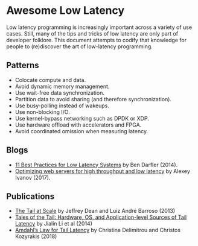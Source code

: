 # Awesome Low Latency

Low latency programming is increasingly important across a variety of use cases. Still, many of the tips and tricks of low latency are only part of developer folklore.
This document attempts to codify that knowledge for people to (re)discover the art of low-latency programming.

## Patterns

* Colocate compute and data.
* Avoid dynamic memory management.
* Use wait-free data synchronization.
* Partition data to avoid sharing (and therefore synchronization).
* Use busy-polling instead of wakeups.
* Use non-blocking I/O.
* Use kernel-bypass networking such as DPDK or XDP.
* Use hardware offload with accelerators and FPGA.
* Avoid coordinated omission when measuring latency.

## Blogs

* [11 Best Practices for Low Latency Systems](https://bdarfler.medium.com/11-best-practices-for-low-latency-systems-a00fc6e0dfda) by Ben Darfler (2014).
* [Optimizing web servers for high throughput and low latency](https://dropbox.tech/infrastructure/optimizing-web-servers-for-high-throughput-and-low-latency) by Alexey Ivanov (2017).

## Publications

* [The Tail at Scale](https://cacm.acm.org/magazines/2013/2/160173-the-tail-at-scale/fulltext) by Jeffrey Dean and Luiz André Barroso (2013)
* [Tales of the Tail: Hardware, OS, and Application-level Sources of Tail Latency](https://drkp.net/papers/latency-socc14.pdf) by Jialin Li et al (2014)
* [Amdahl’s Law for Tail Latency](https://www.csl.cornell.edu/~delimitrou/papers/2018.cacm.amdahlsTail.pdf) by Christina Delimitrou and Christos Kozyrakis (2018)

